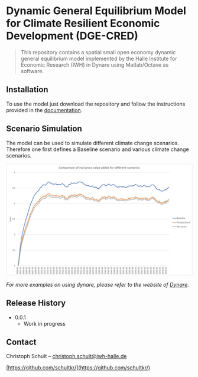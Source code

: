 # Dynamic General Equilibrium Model for Climate Resilient Economic Development (DGE-CRED)
> This repository contains a spatial small open economy dynamic general equilibrium model implemented by the Halle Institute for Economic Research (IWH) in Dynare using Matlab/Octave as software.


## Installation

To use the model just download the repository and follow the instructions provided in the [documentation](https://github.com/schultkr/DGE_CRED/blob/master/Model%20Description.pdf).

## Scenario Simulation

The model can be used to simulate different climate change scenarios. Therefore one first defines a Baseline scenario and various climate change scenarios. 

![](pictures/SimulationGVA_example.jpg)

_For more examples on using dynare, please refer to the website of [Dynare](https://www.dynare.org/)._

## Release History

* 0.0.1
    * Work in progress

## Contact

Christoph Schult – christoph.schult@iwh-halle.de

[https://github.com/schultkr/](https://github.com/schultkr/)


<!-- Markdown link & img dfn's -->
[npm-image]: https://img.shields.io/npm/v/datadog-metrics.svg?style=flat-square
[npm-url]: https://npmjs.org/package/datadog-metrics
[npm-downloads]: https://img.shields.io/npm/dm/datadog-metrics.svg?style=flat-square
[travis-image]: https://img.shields.io/travis/dbader/node-datadog-metrics/master.svg?style=flat-square
[travis-url]: https://travis-ci.org/dbader/node-datadog-metrics
[wiki]: https://github.com/yourname/yourproject/wiki

